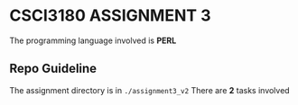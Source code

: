 # CSCI3180 ASSIGNMENT 3
The programming language involved is **PERL**

## Repo Guideline
The assignment directory is in `./assignment3_v2`
There are **2** tasks involved 


